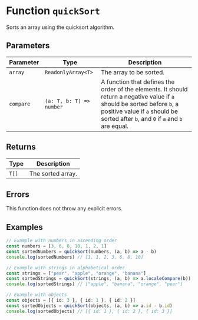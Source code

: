 # Function `quickSort`

Sorts an array using the quicksort algorithm.

## Parameters

| Parameter | Type                     | Description                                                                                                                                                                                                    |
| --------- | ------------------------ | -------------------------------------------------------------------------------------------------------------------------------------------------------------------------------------------------------------- |
| `array`   | `ReadonlyArray<T>`       | The array to be sorted.                                                                                                                                                                                        |
| `compare` | `(a: T, b: T) => number` | A function that defines the order of the elements. It should return a negative value if `a` should be sorted before `b`, a positive value if `a` should be sorted after `b`, and `0` if `a` and `b` are equal. |

## Returns

| Type  | Description       |
| ----- | ----------------- |
| `T[]` | The sorted array. |

## Errors

This function does not throw any explicit errors.

## Examples

```typescript
// Example with numbers in ascending order
const numbers = [3, 6, 8, 10, 1, 2, 1]
const sortedNumbers = quickSort(numbers, (a, b) => a - b)
console.log(sortedNumbers) // [1, 1, 2, 3, 6, 8, 10]

// Example with strings in alphabetical order
const strings = ["pear", "apple", "orange", "banana"]
const sortedStrings = quickSort(strings, (a, b) => a.localeCompare(b))
console.log(sortedStrings) // ["apple", "banana", "orange", "pear"]

// Example with objects
const objects = [{ id: 3 }, { id: 1 }, { id: 2 }]
const sortedObjects = quickSort(objects, (a, b) => a.id - b.id)
console.log(sortedObjects) // [{ id: 1 }, { id: 2 }, { id: 3 }]
```
